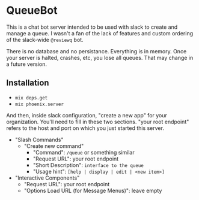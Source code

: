 # QueueBot

This is a chat bot server intended to be used with slack to create and manage a queue.  I wasn't
a fan of the lack of features and custom ordering of the slack-wide `@reviewq` bot.

There is no database and no persistance.  Everything is in memory.  Once your server is halted,
crashes, etc, you lose all queues.  That may change in a future version.

## Installation

* `mix deps.get`
* `mix phoenix.server`

And then, inside slack configuration, "create a new app" for your organization.  You'll need to
fill in these two sections.  "your root endpoint" refers to the host and port on which you
just started this server.

* "Slash Commands"
  * "Create new command"
    * "Command": `/queue` or something similar
    * "Request URL": your root endpoint
    * "Short Description": `interface to the queue`
    * "Usage hint": `[help | display | edit | <new item>]`
* "Interactive Components"
  * "Request URL": your root endpoint
  * "Options Load URL (for Message Menus)": leave empty
